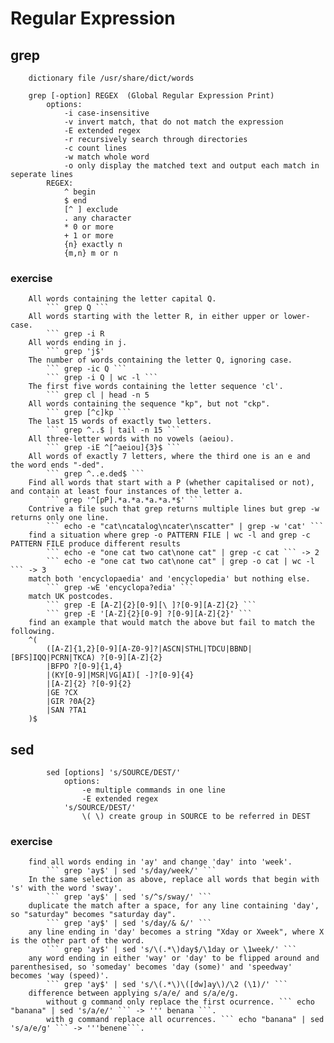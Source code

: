 # Regular Expression

## grep
        dictionary file /usr/share/dict/words 
        
        grep [-option] REGEX  (Global Regular Expression Print)
            options:
                -i case-insensitive
                -v invert match, that do not match the expression
                -E extended regex  
                -r recursively search through directories
                -c count lines
                -w match whole word
                -o only display the matched text and output each match in seperate lines
            REGEX:
                ^ begin
                $ end
                [^ ] exclude
                . any character
                * 0 or more
                + 1 or more
                {n} exactly n 
                {m,n} m or n

### exercise
        All words containing the letter capital Q. 
            ``` grep Q ```
        All words starting with the letter R, in either upper or lower-case.  
            ``` grep -i R
        All words ending in j. 
            ``` grep 'j$'
        The number of words containing the letter Q, ignoring case.
            ``` grep -ic Q ```
            ``` grep -i Q | wc -l ```
        The first five words containing the letter sequence 'cl'.
            ``` grep cl | head -n 5
        All words containing the sequence "kp", but not "ckp". 
            ``` grep [^c]kp ```
        The last 15 words of exactly two letters.
            ``` grep ^..$ | tail -n 15 ```
        All three-letter words with no vowels (aeiou).
            ``` grep -iE ^[^aeiou]{3}$ ```
        All words of exactly 7 letters, where the third one is an e and the word ends "-ded".
            ``` grep ^..e.ded$ ```
        Find all words that start with a P (whether capitalised or not), and contain at least four instances of the letter a. 
            ``` grep '^[pP].*a.*a.*a.*a.*$' ```
        Contrive a file such that grep returns multiple lines but grep -w returns only one line.
            ``` echo -e "cat\ncatalog\ncater\nscatter" | grep -w 'cat' ```
        find a situation where grep -o PATTERN FILE | wc -l and grep -c PATTERN FILE produce different results
            ``` echo -e "one cat two cat\none cat" | grep -c cat ``` -> 2
            ``` echo -e "one cat two cat\none cat" | grep -o cat | wc -l ``` -> 3
        match both 'encyclopaedia' and 'encyclopedia' but nothing else.
            ``` grep -wE 'encyclopa?edia' ```
        match UK postcodes.
            ``` grep -E [A-Z]{2}[0-9][\ ]?[0-9][A-Z]{2} ```
            ``` grep -E '[A-Z]{2}[0-9] ?[0-9][A-Z]{2}' ```
        find an example that would match the above but fail to match the following.
        ^(
            ([A-Z]{1,2}[0-9][A-Z0-9]?|ASCN|STHL|TDCU|BBND|[BFS]IQQ|PCRN|TKCA) ?[0-9][A-Z]{2}
            |BFPO ?[0-9]{1,4}
            |(KY[0-9]|MSR|VG|AI)[ -]?[0-9]{4}
            |[A-Z]{2} ?[0-9]{2}
            |GE ?CX
            |GIR ?0A{2}
            |SAN ?TA1
        )$
            
## sed 
            sed [options] 's/SOURCE/DEST/' 
                options:
                    -e multiple commands in one line
                    -E extended regex
                's/SOURCE/DEST/'
                    \( \) create group in SOURCE to be referred in DEST
                    

### exercise
        find all words ending in 'ay' and change 'day' into 'week'.
            ``` grep 'ay$' | sed 's/day/week/' ```
        In the same selection as above, replace all words that begin with 's' with the word 'sway'.
            ``` grep 'ay$' | sed 's/^s/sway/' ```
        duplicate the match after a space, for any line containing 'day', so "saturday" becomes "saturday day".
            ``` grep 'ay$' | sed 's/day/& &/' ```
        any line ending in 'day' becomes a string "Xday or Xweek", where X is the other part of the word.
            ``` grep 'ay$' | sed 's/\(.*\)day$/\1day or \1week/' ```
        any word ending in either 'way' or 'day' to be flipped around and parenthesised, so 'someday' becomes 'day (some)' and 'speedway' becomes 'way (speed)'.
            ``` grep 'ay$' | sed 's/\(.*\)\([dw]ay\)/\2 (\1)/' ```
        difference between applying s/a/e/ and s/a/e/g.
            without g command only replace the first ocurrence. ``` echo "banana" | sed 's/a/e/' ``` -> ''' benana ```.
            with g command replace all ocurrences. ``` echo "banana" | sed 's/a/e/g' ``` -> '''benene```.

